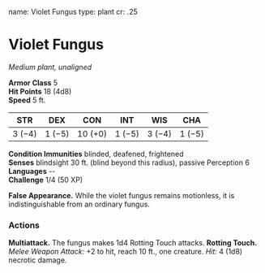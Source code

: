 name: Violet Fungus type: plant cr: .25

# Violet Fungus
_Medium plant, unaligned_

**Armor Class** 5    
**Hit Points** 18 (4d8)    
**Speed** 5 ft.

| STR    | DEX    | CON     | INT    | WIS    | CHA    |
| ------ | ------ | ------- | ------ | ------ | ------ |
| 3 (−4) | 1 (−5) | 10 (+0) | 1 (−5) | 3 (−4) | 1 (−5) |

**Condition Immunities** blinded, deafened, frightened    
**Senses** blindsight 30 ft. (blind beyond this radius), passive Perception 6    
**Languages** --    
**Challenge** 1/4 (50 XP)

**False Appearance.** While the violet fungus remains motionless, it is indistinguishable from an ordinary fungus.

### Actions
**Multiattack.** The fungus makes 1d4 Rotting Touch attacks. **Rotting Touch.** _Melee Weapon Attack:_ +2 to hit, reach 10 ft., one creature. _Hit:_ 4 (1d8) necrotic damage.
